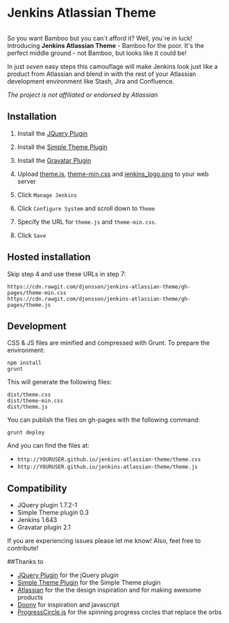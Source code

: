 # Jenkins Atlassian Theme

<img src="http://danieljonsson.net/jenkins_beard.png" alt="" />

So you want Bamboo but you can´t afford it? Well, you´re in luck! Introducing **Jenkins Atlassian Theme** - Bamboo for the poor. It's the perfect middle ground - not Bamboo, but looks like it could be! 

In just *seven* easy steps this camouflage will make Jenkins look just like a product from Atlassian and blend in with the rest of your Atlassian development environment like Stash, Jira and Confluence. 

*The project is not affiliated or endorsed by Atlassian*

## Installation 

1. Install the [JQuery Plugin][jquery]

1. Install the [Simple Theme Plugin][simple]

1. Install the [Gravatar Plugin][gravatar]

1. Upload [theme.js][themejs], [theme-min.css][theme-min] and [jenkins_logo.png][logo] to your web server

1. Click `Manage Jenkins`

1. Click `Configure System` and scroll down to `Theme`

1. Specify the URL for `theme.js` and `theme-min.css`. 

1. Click `Save`

## Hosted installation

Skip step 4 and use these URLs in step 7:

```
https://cdn.rawgit.com/djonsson/jenkins-atlassian-theme/gh-pages/theme-min.css
https://cdn.rawgit.com/djonsson/jenkins-atlassian-theme/gh-pages/theme.js
```

## Development

CSS & JS files are minified and compressed with Grunt. To prepare the environment:

```
npm install
grunt
```

This will generate the following files:
```
dist/theme.css
dist/theme-min.css
dist/theme.js
```

You can publish the files on gh-pages with the following command:

```
grunt deploy
```

And you can find the files at:

- `http://YOURUSER.github.io/jenkins-atlassian-theme/theme.css`
- `http://YOURUSER.github.io/jenkins-atlassian-theme/theme.js`

## Compatibility
- JQuery plugin 1.7.2-1
- Simple Theme plugin 0.3
- Jenkins 1.643
- Gravatar plugin 2.1

If you are experiencing issues please let me know! Also, feel free to contribute!

##Thanks to
- [JQuery Plugin][jquery] for the jQuery plugin
- [Simple Theme Plugin][simple] for the Simple Theme plugin
- [Atlassian][atlassian] for the the design inspiration and for making awesome products
- [Doony][doony] for inspiration and javascript
- [ProgressCircle.js][progresscircle] for the spinning progress circles that replace the orbs 

[jquery]: https://wiki.jenkins-ci.org/display/JENKINS/jQuery+Plugin
[simple]: https://wiki.jenkins-ci.org/display/JENKINS/Simple+Theme+Plugin
[gravatar]: https://wiki.jenkins-ci.org/display/JENKINS/Gravatar+plugin

[theme-min]: https://cdn.rawgit.com/djonsson/jenkins-atlassian-theme/gh-pages/theme-min.css
[themejs]: https://cdn.rawgit.com/djonsson/jenkins-atlassian-theme/gh-pages/theme.js
[logo]: https://cdn.rawgit.com/djonsson/jenkins-atlassian-theme/gh-pages/jenkins_logo.png

[doony]: https://github.com/kevinburke/doony
[progresscircle]: https://github.com/qiao/ProgressCircle.js
[atlassian]: http://atlassian.com
[livedemo]: http://test.do
